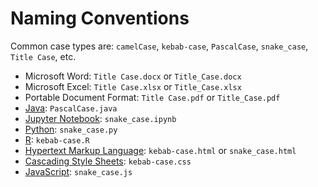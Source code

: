 
# Naming Conventions
Common case types are: `camelCase`, `kebab-case`, `PascalCase`, `snake_case`, `Title Case`, etc.
- Microsoft Word: `Title Case.docx` or `Title_Case.docx`
- Microsoft Excel: `Title Case.xlsx` or `Title_Case.xlsx`
- Portable Document Format: `Title Case.pdf` or `Title_Case.pdf`
- [Java](https://www.oracle.com/java/technologies/javase/codeconventions-namingconventions.html): `PascalCase.java`
- [Jupyter Notebook](https://docs.jupyter.org/en/latest/contributing/ipython-dev-guide/coding_style.html): `snake_case.ipynb`
- [Python](https://www.python.org/dev/peps/pep-0008/#package-and-module-names): `snake_case.py`
- [R](http://web.stanford.edu/class/cs109l/unrestricted/resources/google-style.html): `kebab-case.R`
- [Hypertext Markup Language](https://developers.google.com/style/filenames#naming-guidelines): `kebab-case.html` or `snake_case.html`
- [Cascading Style Sheets](https://ecss.benfrain.com/chapter5.html): `kebab-case.css`
- [JavaScript](https://google.github.io/styleguide/jsguide.html#file-name): `snake_case.js`

